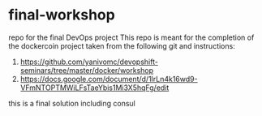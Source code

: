 # final-workshop
repo for the final DevOps project
This repo is meant for the completion of the dockercoin project taken from the following git and instructions:
1. https://github.com/yanivomc/devopshift-seminars/tree/master/docker/workshop
2. https://docs.google.com/document/d/1lrLn4k16wd9-VFmNTOPTMWiLFsTaeYbis1Mi3X5hqFg/edit

this is a final solution including consul
